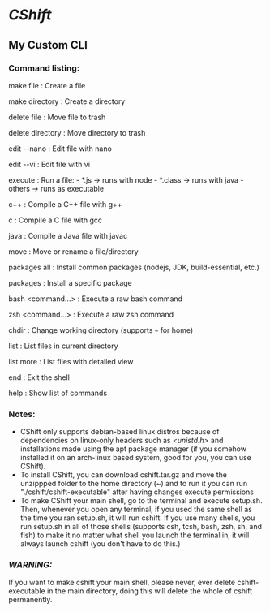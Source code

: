 # *CShift*
## **My Custom CLI**  

### **Command listing**:  
make file <filename>
:   Create a file

make directory <dirname>
:   Create a directory

delete file <filename>
:   Move file to trash

delete directory <dirname>
:   Move directory to trash

edit --nano <filename>
:   Edit file with nano

edit --vi <filename>
:   Edit file with vi

execute <filename>
:   Run a file:
    - *.js → runs with node
    - *.class → runs with java
    - others → runs as executable

c++ <filename>
:   Compile a C++ file with g++

c <filename>
:   Compile a C file with gcc

java <filename>
:   Compile a Java file with javac

move <source> <destination>
:   Move or rename a file/directory

packages all
:   Install common packages (nodejs, JDK, build-essential, etc.)

packages <package>
:   Install a specific package

bash <command...>
:   Execute a raw bash command

zsh <command...>
:   Execute a raw zsh command

chdir <path>
:   Change working directory (supports `~` for home)

list
:   List files in current directory

list more
:   List files with detailed view

end
:   Exit the shell
    
help
:  Show list of commands



### **Notes**:  
- CShift only supports debian-based linux distros because of dependencies on linux-only headers such as *<unistd.h>* and installations made using the apt package manager (if you somehow installed it on an arch-linux based system, good for you, you can use CShift).  
- To install CShift, you can download cshift.tar.gz and move the unzippped folder to the home directory (~) and to run it you can run "./cshift/cshift-executable" after having changes execute permissions  
- To make CShift your main shell, go to the terminal and execute setup.sh. Then, whenever you open any terminal, if you used the same shell as the time you ran setup.sh, it will run cshift. If you use many shells, you run setup.sh in all of those shells (supports csh, tcsh, bash, zsh, sh, and fish) to make it no matter what shell you launch the terminal in, it will always launch cshift (you don't have to do this.)

### ***WARNING:***  
If you want to make cshift your main shell, please never, ever delete cshift-executable in the main directory, doing this will delete the whole of cshift permanently.
